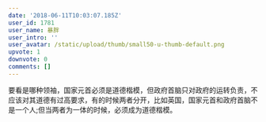 ```yaml
---
date: '2018-06-11T10:03:07.185Z'
user_id: 1781
user_name: 暴胖
user_intro: ''
user_avatar: /static/upload/thumb/small50-u-thumb-default.png
upvote: 1
downvote: 0
comments: []
---
```


要看是哪种领袖，国家元首必须是道德楷模，但政府首脑只对政府的运转负责，不应该对其道德有过高要求，有的时候两者分开，比如英国，国家元首和政府首脑不是一个人;但当两者为一体的时候，必须成为道德楷模。
